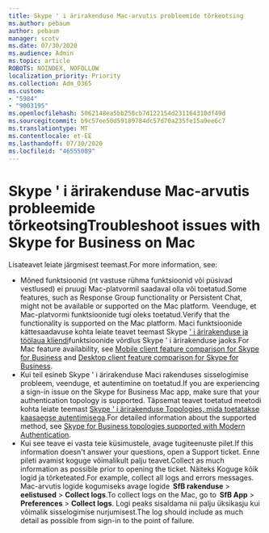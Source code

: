 ```yaml
---
title: Skype ' i ärirakenduse Mac-arvutis probleemide tõrkeotsing
ms.author: pebaum
author: pebaum
manager: scotv
ms.date: 07/30/2020
ms.audience: Admin
ms.topic: article
ROBOTS: NOINDEX, NOFOLLOW
localization_priority: Priority
ms.collection: Adm_O365
ms.custom:
- "5984"
- "9003195"
ms.openlocfilehash: 5062148ea5bb258cb7d122154d231164310df49d
ms.sourcegitcommit: b9c57ee50d59189784dc57d70a235fe15a9ee6c7
ms.translationtype: MT
ms.contentlocale: et-EE
ms.lasthandoff: 07/30/2020
ms.locfileid: "46555089"
---
```

# <a name="troubleshoot-issues-with-skype-for-business-on-mac"></a><span data-ttu-id="28fcb-102">Skype ' i ärirakenduse Mac-arvutis probleemide tõrkeotsing</span><span class="sxs-lookup"><span data-stu-id="28fcb-102">Troubleshoot issues with Skype for Business on Mac</span></span>

<span data-ttu-id="28fcb-103">Lisateavet leiate järgmisest teemast.</span><span class="sxs-lookup"><span data-stu-id="28fcb-103">For more information, see:</span></span> 

- <span data-ttu-id="28fcb-104">Mõned funktsioonid (nt vastuse rühma funktsioonid või püsivad vestlused) ei pruugi Mac-platvormil saadaval olla või toetatud.</span><span class="sxs-lookup"><span data-stu-id="28fcb-104">Some features, such as Response Group functionality or Persistent Chat, might not be available or supported on the Mac platform.</span></span> <span data-ttu-id="28fcb-105">Veenduge, et Mac-platvormi funktsioonide tugi oleks toetatud.</span><span class="sxs-lookup"><span data-stu-id="28fcb-105">Verify that the functionality is supported on the Mac platform.</span></span> <span data-ttu-id="28fcb-106">Maci funktsioonide kättesaadavuse kohta leiate teavet teemast Skype [' i ärirakenduse ja](https://technet.microsoft.com/library/Dn951412.aspx) [töölaua kliendi](https://docs.microsoft.com/skypeforbusiness/plan-your-deployment/clients-and-devices/desktop-feature-comparison)funktsioonide võrdlus Skype ' i ärirakenduse jaoks.</span><span class="sxs-lookup"><span data-stu-id="28fcb-106">For Mac feature availability, see [Mobile client feature comparison for Skype for Business](https://technet.microsoft.com/library/Dn951412.aspx) and [Desktop client feature comparison for Skype for Business](https://docs.microsoft.com/skypeforbusiness/plan-your-deployment/clients-and-devices/desktop-feature-comparison).</span></span>
- <span data-ttu-id="28fcb-107">Kui teil esineb Skype ' i ärirakenduse Maci rakenduses sisselogimise probleem, veenduge, et autentimine on toetatud.</span><span class="sxs-lookup"><span data-stu-id="28fcb-107">If you are experiencing a sign-in issue on the Skype for Business Mac app, make sure that your authentication topology is supported.</span></span> <span data-ttu-id="28fcb-108">Täpsemat teavet toetatud meetodi kohta leiate teemast [Skype ' i ärirakenduse Topologies, mida toetatakse kaasaegse autentimisega](https://docs.microsoft.com/skypeforbusiness/plan-your-deployment/modern-authentication/topologies-supported).</span><span class="sxs-lookup"><span data-stu-id="28fcb-108">For detailed information about the supported method, see [Skype for Business topologies supported with Modern Authentication](https://docs.microsoft.com/skypeforbusiness/plan-your-deployment/modern-authentication/topologies-supported).</span></span>  
- <span data-ttu-id="28fcb-109">Kui see teave ei vasta teie küsimustele, avage tugiteenuste pilet.</span><span class="sxs-lookup"><span data-stu-id="28fcb-109">If this information doesn't answer your questions, open a Support ticket.</span></span> <span data-ttu-id="28fcb-110">Enne pileti avamist koguge võimalikult palju teavet.</span><span class="sxs-lookup"><span data-stu-id="28fcb-110">Collect as much information as possible prior to opening the ticket.</span></span> <span data-ttu-id="28fcb-111">Näiteks Koguge kõik logid ja tõrketeated.</span><span class="sxs-lookup"><span data-stu-id="28fcb-111">For example, collect all logs and errors messages.</span></span> <span data-ttu-id="28fcb-112">Mac-arvutis logide kogumiseks avage logide  **SfB rakenduse**  >  **eelistused**  >  **Collect logs**.</span><span class="sxs-lookup"><span data-stu-id="28fcb-112">To collect logs on the Mac, go to  **SfB App** > **Preferences** > **Collect logs**.</span></span>  <span data-ttu-id="28fcb-113">Logi peaks sisaldama nii palju üksikasju kui võimalik sisselogimise nurjumisest.</span><span class="sxs-lookup"><span data-stu-id="28fcb-113">The log should include as much detail as possible from sign-in to the point of failure.</span></span>